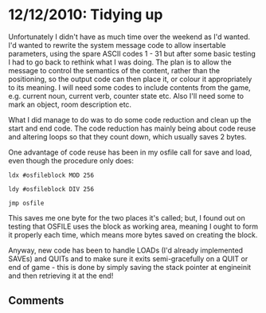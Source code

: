 # 12/12/2010: Tidying up

Unfortunately I didn't have as much time over the weekend as I'd wanted. I'd wanted to rewrite the system message code to allow insertable parameters, using the spare ASCII codes 1 - 31 but after some basic testing I had to go back to rethink what I was doing. The plan is to allow the message to control the semantics of the content, rather than the positioning, so the output code can then place it, or colour it appropriately to its meaning. I will need some codes to include contents from the game, e.g. current noun, current verb, counter state etc. Also I'll need some to mark an object, room description etc.

What I did manage to do was to do some code reduction and clean up the start and end code. The code reduction has mainly being about code reuse and altering loops so that they count down, which usually saves 2 bytes.

One advantage of code reuse has been in my osfile call for save and load, even though the procedure only does:

    ldx #osfileblock MOD 256
    ldy #osfileblock DIV 256
    jmp osfile

This saves me one byte for the two places it's called; but, I found out on testing that OSFILE uses the block as working area, meaning I ought to form it properly each time, which means more bytes saved on creating the block.

Anyway, new code has been to handle LOADs (I'd already implemented SAVEs) and QUITs and to make sure it exits semi-gracefully on a QUIT or end of game - this is done by simply saving the stack pointer at engineinit and then retrieving it at the end!

## Comments
